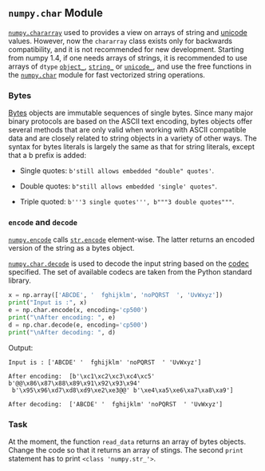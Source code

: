 ## `numpy.char` Module

[`numpy.chararray`](https://numpy.org/doc/stable/reference/generated/numpy.chararray.html) used to provides a view on arrays of string and [unicode](https://docs.python.org/3/howto/unicode.html) values.
However, now the `chararray` class exists only for backwards compatibility, and
it is not recommended for new development. Starting from numpy 1.4, if 
one needs arrays of strings, it is recommended to use arrays of `dtype` [`object_`](https://numpy.org/doc/stable/reference/arrays.scalars.html#numpy.object_), 
[`string_`](https://numpy.org/doc/stable/reference/arrays.scalars.html#numpy.string_) or [`unicode_`](https://numpy.org/doc/stable/reference/arrays.scalars.html#numpy.unicode_), and use the free functions in the [`numpy.char`](https://numpy.org/doc/stable/reference/routines.char.html) module for 
fast vectorized string operations.

### Bytes

[Bytes](https://docs.python.org/3/library/stdtypes.html#bytes) objects are immutable sequences of single bytes. Since many major binary protocols are based on the ASCII 
text encoding, bytes objects offer several methods that are only valid when working with ASCII compatible data 
and are closely related to string objects in a variety of other ways. The syntax for bytes literals is largely the same as that for string literals, except that a b prefix is added:

- Single quotes: `b'still allows embedded "double" quotes'`.

- Double quotes: `b"still allows embedded 'single' quotes"`.

- Triple quoted: `b'''3 single quotes''', b"""3 double quotes"""`.

### `encode` and `decode`

[`numpy.encode`](https://numpy.org/doc/stable/reference/generated/numpy.char.encode.html?highlight=encode) calls [`str.encode`](https://docs.python.org/dev/library/stdtypes.html#str.encode) element-wise. The latter returns an encoded version of the string as a bytes object.

[`numpy.char.decode`](https://numpy.org/doc/stable/reference/generated/numpy.char.decode.html) is used to 
decode the input string based on the [codec](https://docs.python.org/dev/library/codecs.html#module-codecs) specified. 
The set of available codecs are taken from the Python standard library.

```python
x = np.array(['ABCDE', '  fghijklm', 'noPQRST  ', 'UvWxyz'])
print("Input is :", x)
e = np.char.encode(x, encoding='cp500')
print("\nAfter encoding: ", e)
d = np.char.decode(e, encoding='cp500')
print("\nAfter decoding: ", d)
```
Output:
```text
Input is : ['ABCDE' '  fghijklm' 'noPQRST  ' 'UvWxyz']

After encoding:  [b'\xc1\xc2\xc3\xc4\xc5' b'@@\x86\x87\x88\x89\x91\x92\x93\x94'
 b'\x95\x96\xd7\xd8\xd9\xe2\xe3@@' b'\xe4\xa5\xe6\xa7\xa8\xa9']

After decoding:  ['ABCDE' '  fghijklm' 'noPQRST  ' 'UvWxyz']
```

### Task 

At the moment, the function `read_data` returns an array of bytes objects. 
Change the code so that it returns an array of stings. The second `print` statement
has to print `<class 'numpy.str_'>`.


